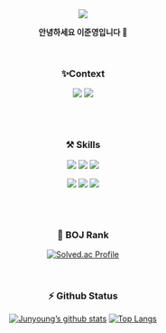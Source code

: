 
<div align="center">
<img src="https://capsule-render.vercel.app/api?type=Waving&color=0:3AA6B9,40:FFD0D0,60:FF9EAA,100:C1ECE4&height=200&section=header&text=Welcome&fontSize=50&fontColor=ffffff&fontAlignY=35&animation=fadeIn&desc=이준영의%20GitHub%20Profile&descAlign=55&descSize=15&descAlignY=50" />




<p align="center"><strong>안녕하세요 이준영입니다 🙌</strong></p>

<br>


### ✨Context


<p align="center"> 
<a href="https://velog.io/@dlzlqlzl"> <img src="https://img.shields.io/badge/Blog-3DDC84??style=flat-square&logo=Velog&logoColor=white"/></a>
<img src="https://img.shields.io/badge/lionalmessi@naver.com-EA4335??style=flat-square&logo=Mail.Ru&logoColor=white"/>
</p>

<br><br>


### ⚒ Skills



<p align="center">
  <img src="https://img.shields.io/badge/Spring-6DB33F?style=for-the-badge&logo=Spring&logoColor=white"> <img src="https://img.shields.io/badge/Springboot-6DB33F?style=for-the-badge&logo=Springboot&logoColor=white"> <img src="https://img.shields.io/badge/jpa%20idea-000000?style=for-the-badge&logo=jpa&logoColor=white"> 
</p>



<p align="center">
  <img src="https://img.shields.io/badge/java-007396?style=for-the-badge&logo=java&logoColor=white"> <img src="https://img.shields.io/badge/MySQL-4479A1?style=for-the-badge&logo=MySQL&logoColor=white"> <img src="https://img.shields.io/badge/C++-00599c?style=for-the-badge&logo=cplusplus&logoColor=white">
  
</p>

<br>
<!--  
<p align="center">
  <img src="https://img.shields.io/badge/Python-3776AB?style=for-the-badge&logo=Python&logoColor=white"> 
  <img src="https://img.shields.io/badge/linux-FCC624?style=for-the-badge&logo=linux&logoColor=black"> 
   <img src="https://img.shields.io/badge/C-A8B9CC?style=for-the-badge&logo=c&logoColor=black">
  
</p>

<p align="center">
      <img src="https://img.shields.io/badge/github-181717?style=for-the-badge&logo=github&logoColor=white"> <img src="https://img.shields.io/badge/Slack-4A154B?style=for-the-badge&logo=Slack&logoColor=white">
</p>
-->

<br>

### 💯 BOJ Rank


[![Solved.ac Profile](http://mazassumnida.wtf/api/v2/generate_badge?boj=dlzlqlzl)](https://solved.ac/dlzlqlzl/)

<br>

### ⚡️ Github Status

[![Junyoung’s github stats](https://github-readme-stats.vercel.app/api?username=BangTtagGum&show_icons=true&include_all_commits=true&bg_color=30,e96443,904e95&title_color=fff&text_color=fff)](https://github.com/BangTtagGum/github-readme-stats)
[![Top Langs](https://github-readme-stats.vercel.app/api/top-langs/?username=BangTtagGum&layout=compact&bg_color=30,e96443,904e95&title_color=fff&text_color=fff&hide=jupyter%20notebook)](https://github.com/BangTtagGum/github-readme-stats)

</div>
<!--
**BangTtagGum/BangTtagGum** is a ✨ _special_ ✨ repository because its `README.md` (this file) appears on your GitHub profile.

Here are some ideas to get you started:



- 🔭 I’m currently working on ...
- 🌱 I’m currently learning Spring
- 👯 I’m looking to collaborate on ...
- 🤔 I’m looking for help with ...
- 💬 Ask me about ...
- 📫 How to reach me: ...
- 😄 Pronouns: ... ssss s
- ⚡ Fun fact: ...
-->

